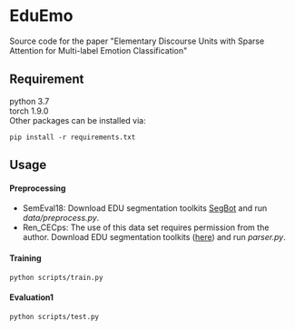 # EduEmo
Source code for the paper "Elementary Discourse Units with Sparse Attention for Multi-label Emotion Classification"
## Requirement
python 3.7  
torch 1.9.0  
Other packages can be installed via:

    pip install -r requirements.txt
    
## Usage
#### Preprocessing
- SemEval18: Download EDU segmentation toolkits [SegBot](http://138.197.118.157:8000/segbot/) and run *data/preprocess.py*. 
- Ren_CECps: The use of this data set requires permission from the author. Download EDU segmentation toolkits ([here](https://github.com/abccaba2000/discourse-parser)) and run *parser.py*.

#### Training

    python scripts/train.py 

#### Evaluation1

    python scripts/test.py



